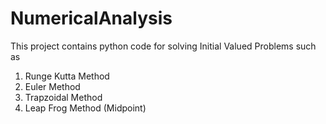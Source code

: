 # NumericalAnalysis
This project contains python code for solving Initial Valued Problems such as
1. Runge Kutta Method
2. Euler Method
3. Trapzoidal Method
4. Leap Frog Method (Midpoint)

